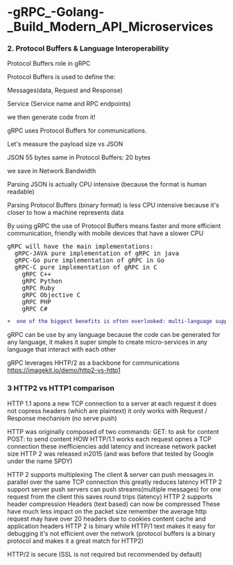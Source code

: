 # -gRPC_-Golang-_Build_Modern_API_Microservices

<h3> 2. Protocol Buffers & Language Interoperability </h3>

Protocol Buffers role in gRPC

Protocol Buffers is used to define the: 

Messages(data, Request and Response)

Service (Service name and RPC endpoints)

we then generate code from it! 

gRPC uses Protocol Buffers for communications.

Let's measure the payload size vs JSON

JSON 55 bytes same in Protocol Buffers: 20 bytes

we save in Network Bandwidth

Parsing JSON is actually CPU intensive (because the format is human readable)

Parsing Protocol Buffers (binary format) is less CPU intensive because it's closer to how a machine represents data

By using gRPC the use of Protocol Buffers means faster and more efficient communication, friendly with mobile devices that have a slower CPU

<pre>gRPC will have the main implementations:
  gRPC-JAVA pure implementation of gRPC in java
  gRPC-Go pure implementation of gRPC in Go
  gRPC-C pure implementation of gRPC in C
    gRPC C++
    gRPC Python
    gRPC Ruby
    gRPC Objective C
    gRPC PHP
    gRPC C#</pre>
    
```diff
+  one of the biggest benefits is often overlooked: multi-language support.
```    
 gRPC can be use by any language
because the code can be generated for any language, it makes it super simple to create micro-services in any language that interact with each other

gRPC leverages HHTP/2 as a backbone for communications
<a hrf="https://imagekit.io/demo/http2-vs-http1">https://imagekit.io/demo/http2-vs-http1</a>
<h3>3 HTTP2 vs HTTP1 comparison</h3>
HTTP 1.1 apons a new TCP connection to a server at each request it does not copress headers (which are plaintext)
it only works with Request / Response mechanism (no serve push)

HTTP was originally composed of two commands:
GET: to ask for content
POST: to send content
HOW HTTP/1.1 works 
each request opnes a TCP connection these inefficiencies add latency and increase network packet size
HTTP 2 was released in2015 (and was before that tested by Google under the name SPDY)

HTTP 2 supports multiplexing
The client & server can push messages in parallel over the same TCP connection this greatly reduces latency
HTTP 2 support server push servers can push streams(multiple messages) for one request from the client this saves round trips (latency)
HTTP 2 supports header compression 
Headers (text based) can now be compressed
These have much less impact on the packet size
remember the average http request may have over 20 headers due to cookies content cache and application headers
HTTP 2 is binary
while HTTP/1 text makes it easy for debugging it's not efficient over the network (protocol buffers is a binary protocol and makes it a great match for HTTP2)

HTTP/2 is secure (SSL is not required but recommended by default)





  


